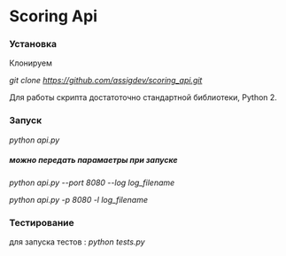 # Scoring Api

### Установка

Клонируем

*git clone https://github.com/assigdev/scoring_api.git*

Для работы скрипта достатоточно стандартной библиотеки, Python 2.

### Запуск

*python api.py*

##### можно передать парамаетры при запуске

*python api.py --port 8080 --log log_filename*

*python api.py -p 8080 -l log_filename*


### Тестирование

для запуска тестов : 
*python tests.py*
